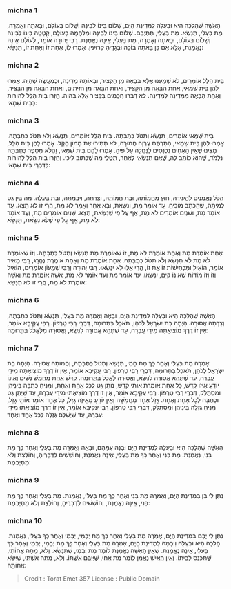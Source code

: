 
### michna 1
הָאִשָּׁה שֶׁהָלְכָה הִיא וּבַעְלָהּ לִמְדִינַת הַיָּם, שָׁלוֹם בֵּינוֹ לְבֵינָהּ וְשָׁלוֹם בָּעוֹלָם, וּבָאתָה וְאָמְרָה, מֵת בַּעְלִי, תִּנָּשֵׂא. מֵת בַּעְלִי, תִּתְיַבֵּם. שָׁלוֹם בֵּינוֹ לְבֵינָהּ וּמִלְחָמָה בָעוֹלָם, קְטָטָה בֵינוֹ לְבֵינָהּ וְשָׁלוֹם בָּעוֹלָם, וּבָאתָה וְאָמְרָה, מֵת בַּעְלִי, אֵינָהּ נֶאֱמֶנֶת. רַבִּי יְהוּדָה אוֹמֵר, לְעוֹלָם אֵינָהּ נֶאֱמֶנֶת, אֶלָּא אִם כֵּן בָּאתָה בוֹכָה וּבְגָדֶיהָ קְרוּעִין. אָמְרוּ לוֹ, אַחַת זוֹ וְאַחַת זוֹ, תִּנָּשֵׂא: 

### michna 2
בֵּית הִלֵּל אוֹמְרִים, לֹא שָׁמַעְנוּ אֶלָּא בְּבָאָה מִן הַקָּצִיר, וּבְאוֹתָהּ מְדִינָה, וּכְמַעֲשֶׂה שֶׁהָיָה. אָמְרוּ לָהֶן בֵּית שַׁמַּאי, אַחַת הַבָּאָה מִן הַקָּצִיר, וְאַחַת הַבָּאָה מִן הַזֵּיתִים, וְאַחַת הַבָּאָה מִן הַבָּצִיר, וְאַחַת הַבָּאָה מִמְּדִינָה לִמְדִינָה. לֹא דִבְּרוּ חֲכָמִים בַּקָּצִיר אֶלָּא בַהֹוֶה. חָזְרוּ בֵית הִלֵּל לְהוֹרוֹת כְּבֵית שַׁמָּאי: 

### michna 3
בֵּית שַׁמַּאי אוֹמְרִים, תִּנָּשֵׂא וְתִטֹּל כְּתֻבָּתָהּ. בֵּית הִלֵּל אוֹמְרִים, תִּנָּשֵׂא וְלֹא תִטֹּל כְּתֻבָּתָהּ. אָמְרוּ לָהֶן בֵּית שַׁמַּאי, הִתַּרְתֶּם עֶרְוָה חֲמוּרָה, לֹא תַתִּירוּ אֶת מָמוֹן הַקַּל. אָמְרוּ לָהֶן בֵּית הִלֵּל, מָצִינוּ שֶׁאֵין הָאַחִים נִכְנָסִים לַנַּחֲלָה עַל פִּיהָ. אָמְרוּ לָהֶם בֵּית שַׁמַּאי, וַהֲלֹא מִסֵּפֶר כְּתֻבָּתָהּ נִלְמֹד, שֶׁהוּא כוֹתֵב לָהּ, שֶׁאִם תִּנָּשְׂאִי לְאַחֵר, תִּטְּלִי מַה שֶׁכָּתוּב לִיכִי. וְחָזְרוּ בֵית הִלֵּל לְהוֹרוֹת כְּדִבְרֵי בֵית שַׁמָּאי: 

### michna 4
הַכֹּל נֶאֱמָנִים לַהֲעִידָהּ, חוּץ מֵחֲמוֹתָהּ, וּבַת חֲמוֹתָהּ, וְצָרָתָהּ, וִיבִמְתָּהּ, וּבַת בַּעְלָהּ. מַה בֵּין גֵּט לְמִיתָה, שֶׁהַכְּתָב מוֹכִיחַ. עֵד אוֹמֵר מֵת, וְנִשֵּׂאת, וּבָא אַחֵר וְאָמַר לֹא מֵת, הֲרֵי זוֹ לֹא תֵצֵא. עֵד אוֹמֵר מֵת, וּשְׁנַיִם אוֹמְרִים לֹא מֵת, אַף עַל פִּי שֶׁנִּשֵּׂאת, תֵּצֵא. שְׁנַיִם אוֹמְרִים מֵת, וְעֵד אוֹמֵר לֹא מֵת, אַף עַל פִּי שֶׁלֹּא נִשֵּׂאת, תִּנָּשֵׂא: 

### michna 5
אַחַת אוֹמֶרֶת מֵת וְאַחַת אוֹמֶרֶת לֹא מֵת, זוֹ שֶׁאוֹמֶרֶת מֵת תִּנָּשֵׂא וְתִטֹּל כְּתֻבָּתָהּ. וְזוֹ שֶׁאוֹמֶרֶת לֹא מֵת לֹא תִנָּשֵׂא וְלֹא תִטֹּל כְּתֻבָּתָהּ. אַחַת אוֹמֶרֶת מֵת וְאַחַת אוֹמֶרֶת נֶהֱרָג, רַבִּי מֵאִיר אוֹמֵר, הוֹאִיל וּמַכְחִישׁוֹת זוֹ אֶת זוֹ, הֲרֵי אֵלּוּ לֹא יִנָּשֵׂאוּ. רַבִּי יְהוּדָה וְרַבִּי שִׁמְעוֹן אוֹמְרִים, הוֹאִיל וְזוֹ וָזוֹ מוֹדוֹת שֶׁאֵינוֹ קַיָּם, יִנָּשֵׂאוּ. עֵד אוֹמֵר מֵת וְעֵד אוֹמֵר לֹא מֵת, אִשָּׁה אוֹמֶרֶת מֵת וְאִשָּׁה אוֹמֶרֶת לֹא מֵת, הֲרֵי זוֹ לֹא תִנָּשֵׂא: 

### michna 6
הָאִשָּׁה שֶׁהָלְכָה הִיא וּבַעְלָהּ לִמְדִינַת הַיָּם, וּבָאָה וְאָמְרָה מֵת בַּעְלִי, תִּנָּשֵׂא וְתִטֹּל כְּתֻבָּתָהּ, וְצָרָתָהּ אֲסוּרָה. הָיְתָה בַת יִשְׂרָאֵל לְכֹהֵן, תֹּאכַל בַּתְּרוּמָה, דִּבְרֵי רַבִּי טַרְפוֹן. רַבִּי עֲקִיבָא אוֹמֵר, אֵין זוֹ דֶרֶךְ מוֹצִיאַתָּה מִידֵי עֲבֵרָה, עַד שֶׁתְּהֵא אֲסוּרָה לִנָּשֵׂא, וַאֲסוּרָה מִלֶּאֱכֹל בַּתְּרוּמָה: 

### michna 7
אָמְרָה מֵת בַּעְלִי וְאַחַר כָּךְ מֵת חָמִי, תִּנָּשֵׂא וְתִטֹּל כְּתֻבָּתָהּ, וַחֲמוֹתָהּ אֲסוּרָה. הָיְתָה בַת יִשְׂרָאֵל לְכֹהֵן, תֹּאכַל בַּתְּרוּמָה, דִּבְרֵי רַבִּי טַרְפוֹן. רַבִּי עֲקִיבָא אוֹמֵר, אֵין זוֹ דֶרֶךְ מוֹצִיאַתָּה מִידֵי עֲבֵרָה, עַד שֶׁתְּהֵא אֲסוּרָה לִנָּשֵׂא, וַאֲסוּרָה לֶאֱכֹל בַּתְּרוּמָה. קִדֵּשׁ אַחַת מֵחָמֵשׁ נָשִׁים וְאֵינוֹ יוֹדֵעַ אֵיזוֹ קִדֵּשׁ, כָּל אַחַת אוֹמֶרֶת אוֹתִי קִדֵּשׁ, נוֹתֵן גֵּט לְכָל אַחַת וְאֶחָת, וּמַנִּיחַ כְּתֻבָּה בֵּינֵיהֶן וּמִסְתַּלֵּק, דִּבְרֵי רַבִּי טַרְפוֹן. רַבִּי עֲקִיבָא אוֹמֵר, אֵין זוֹ דֶרֶךְ מוֹצִיאַתּוּ מִידֵי עֲבֵרָה, עַד שֶׁיִּתֵּן גֵּט וּכְתֻבָּה לְכָל אַחַת וְאֶחָת. גָּזַל אֶחָד מֵחֲמִשָּׁה וְאֵין יוֹדֵעַ מֵאֵיזֶה גָזַל, כָּל אֶחָד אוֹמֵר אוֹתִי גָזַל, מַנִּיחַ גְּזֵלָה בֵּינֵיהֶן וּמִסְתַּלֵּק, דִּבְרֵי רַבִּי טַרְפוֹן. רַבִּי עֲקִיבָא אוֹמֵר, אֵין זוֹ דֶרֶךְ מוֹצִיאַתּוּ מִידֵי עֲבֵרָה, עַד שֶׁיְּשַׁלֵּם גְּזֵלָה לְכָל אֶחָד וְאֶחָד: 

### michna 8
הָאִשָּׁה שֶׁהָלְכָה הִיא וּבַעְלָהּ לִמְדִינַת הַיָּם וּבְנָהּ עִמָּהֶם, וּבָאָה וְאָמְרָה מֵת בַּעְלִי וְאַחַר כָּךְ מֵת בְּנִי, נֶאֱמֶנֶת. מֵת בְּנִי וְאַחַר כָּךְ מֵת בַּעְלִי, אֵינָהּ נֶאֱמֶנֶת, וְחוֹשְׁשִׁים לִדְבָרֶיהָ, וְחוֹלֶצֶת וְלֹא מִתְיַבֶּמֶת: 

### michna 9
נִתַּן לִי בֵן בִּמְדִינַת הַיָּם, וְאָמְרָה מֵת בְּנִי וְאַחַר כָּךְ מֵת בַּעְלִי, נֶאֱמֶנֶת. מֵת בַּעְלִי וְאַחַר כָּךְ מֵת בְּנִי, אֵינָהּ נֶאֱמֶנֶת, וְחוֹשְׁשִׁים לִדְבָרֶיהָ, וְחוֹלֶצֶת וְלֹא מִתְיַבֶּמֶת: 

### michna 10
נִתַּן לִי יָבָם בִּמְדִינַת הַיָּם, אָמְרָה מֵת בַּעְלִי וְאַחַר כָּךְ מֵת יְבָמִי, יְבָמִי וְאַחַר כָּךְ בַּעְלִי, נֶאֱמֶנֶת. הָלְכָה הִיא וּבַעְלָהּ וִיבָמָהּ לִמְדִינַת הַיָּם, אָמְרָה מֵת בַּעְלִי וְאַחַר כָּךְ מֵת יְבָמִי, יְבָמִי וְאַחַר כָּךְ בַּעְלִי, אֵינָהּ נֶאֱמֶנֶת. שֶׁאֵין הָאִשָּׁה נֶאֱמֶנֶת לוֹמַר מֵת יְבָמִי, שֶׁתִּנָּשֵׂא. וְלֹא, מֵתָה אֲחוֹתִי, שֶׁתִּכָּנֵס לְבֵיתוֹ. וְאֵין הָאִישׁ נֶאֱמָן לוֹמַר מֵת אָחִי, שֶׁיְּיַבֵּם אִשְׁתּוֹ. וְלֹא, מֵתָה אִשְׁתִּי, שֶׁיִּשָּׂא אֲחוֹתָהּ: 

>Credit : Torat Emet 357
>License : Public Domain 